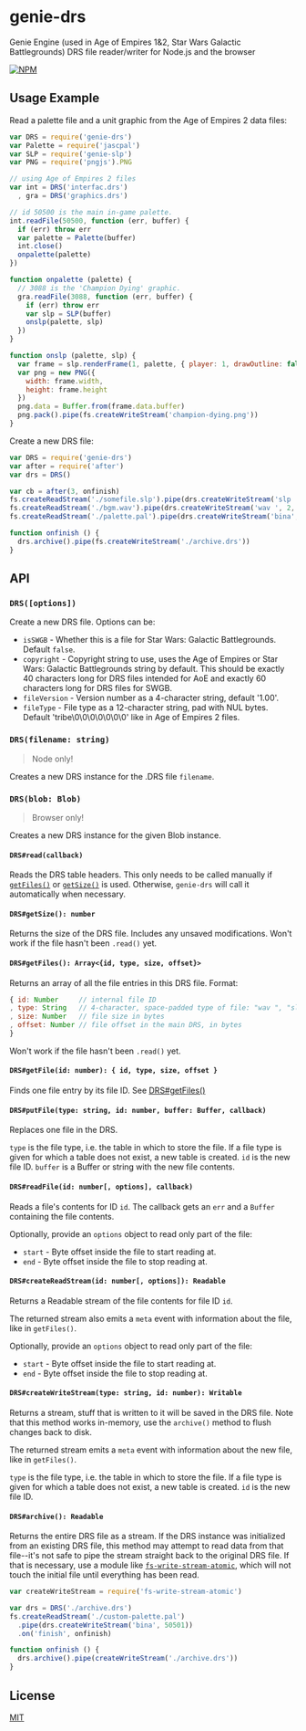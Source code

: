 # genie-drs

Genie Engine (used in Age of Empires 1&2, Star Wars Galactic Battlegrounds) DRS file reader/writer for Node.js and the browser

[![NPM](https://nodei.co/npm/genie-drs.png?compact=true)](https://nodei.co/npm/genie-drs)

## Usage Example

Read a palette file and a unit graphic from the Age of Empires 2 data files:

```javascript
var DRS = require('genie-drs')
var Palette = require('jascpal')
var SLP = require('genie-slp')
var PNG = require('pngjs').PNG

// using Age of Empires 2 files
var int = DRS('interfac.drs')
  , gra = DRS('graphics.drs')

// id 50500 is the main in-game palette.
int.readFile(50500, function (err, buffer) {
  if (err) throw err
  var palette = Palette(buffer)
  int.close()
  onpalette(palette)
})

function onpalette (palette) {
  // 3088 is the 'Champion Dying' graphic.
  gra.readFile(3088, function (err, buffer) {
    if (err) throw err
    var slp = SLP(buffer)
    onslp(palette, slp)
  })
}

function onslp (palette, slp) {
  var frame = slp.renderFrame(1, palette, { player: 1, drawOutline: false })
  var png = new PNG({
    width: frame.width,
    height: frame.height
  })
  png.data = Buffer.from(frame.data.buffer)
  png.pack().pipe(fs.createWriteStream('champion-dying.png'))
}
```

Create a new DRS file:

```js
var DRS = require('genie-drs')
var after = require('after')
var drs = DRS()

var cb = after(3, onfinish)
fs.createReadStream('./somefile.slp').pipe(drs.createWriteStream('slp ', 1, cb))
fs.createReadStream('./bgm.wav').pipe(drs.createWriteStream('wav ', 2, cb))
fs.createReadStream('./palette.pal').pipe(drs.createWriteStream('bina', 3, cb))

function onfinish () {
  drs.archive().pipe(fs.createWriteStream('./archive.drs'))
}
```

## API

### `DRS([options])`

Create a new DRS file. Options can be:

 - `isSWGB` - Whether this is a file for Star Wars: Galactic Battlegrounds. Default `false`.
 - `copyright` - Copyright string to use, uses the Age of Empires or Star Wars: Galactic Battlegrounds string by default.
   This should be exactly 40 characters long for DRS files intended for AoE and exactly 60 characters long for DRS files for SWGB.
 - `fileVersion` - Version number as a 4-character string, default '1.00'.
 - `fileType` - File type as a 12-character string, pad with NUL bytes. Default 'tribe\0\0\0\0\0\0\0' like in Age of Empires 2 files.

### `DRS(filename: string)`

> Node only!

Creates a new DRS instance for the .DRS file `filename`.

### `DRS(blob: Blob)`

> Browser only!

Creates a new DRS instance for the given Blob instance.

#### `DRS#read(callback)`

Reads the DRS table headers.
This only needs to be called manually if [`getFiles()`](#drs-getfiles) or [`getSize()`](#drs-getsize) is used.
Otherwise, `genie-drs` will call it automatically when necessary.

<a id="drs-getsize"></a>
#### `DRS#getSize(): number`

Returns the size of the DRS file.  Includes any unsaved modifications.  Won't work if the file hasn't been `.read()` yet.

<a id="drs-getfiles"></a>
#### `DRS#getFiles(): Array<{id, type, size, offset}>`

Returns an array of all the file entries in this DRS file.  Format:
```javascript
{ id: Number     // internal file ID
, type: String   // 4-character, space-padded type of file: "wav ", "slp ", "bina"
, size: Number   // file size in bytes
, offset: Number // file offset in the main DRS, in bytes
}
```

Won't work if the file hasn't been `.read()` yet.

#### `DRS#getFile(id: number): { id, type, size, offset }`

Finds one file entry by its file ID.  See [DRS#getFiles()](#drs-getfiles)

#### `DRS#putFile(type: string, id: number, buffer: Buffer, callback)`

Replaces one file in the DRS.

`type` is the file type, i.e. the table in which to store the file.
 If a file type is given for which a table does not exist, a new table is created.
 `id` is the new file ID.
 `buffer` is a Buffer or string with the new file contents.

#### `DRS#readFile(id: number[, options], callback)`

Reads a file's contents for ID `id`.  The callback gets an `err` and a `Buffer` containing the file contents.

Optionally, provide an `options` object to read only part of the file:

 - `start` - Byte offset inside the file to start reading at.
 - `end` - Byte offset inside the file to stop reading at.

#### `DRS#createReadStream(id: number[, options]): Readable`

Returns a Readable stream of the file contents for file ID `id`.

The returned stream also emits a `meta` event with information about the file, like in `getFiles()`.

Optionally, provide an `options` object to read only part of the file:

 - `start` - Byte offset inside the file to start reading at.
 - `end` - Byte offset inside the file to stop reading at.

#### `DRS#createWriteStream(type: string, id: number): Writable`

Returns a stream, stuff that is written to it will be saved in the DRS file.
Note that this method works in-memory, use the `archive()` method to flush changes back to disk.

The returned stream emits a `meta` event with information about the new file, like in `getFiles()`.

`type` is the file type, i.e. the table in which to store the file.
 If a file type is given for which a table does not exist, a new table is created.
 `id` is the new file ID.

#### `DRS#archive(): Readable`

Returns the entire DRS file as a stream.
If the DRS instance was initialized from an existing DRS file, this method may attempt to read data from that file--it's not safe to pipe the stream straight back to the original DRS file.
If that is necessary, use a module like [`fs-write-stream-atomic`](https://www.npmjs.com/package/fs-write-stream-atomic), which will not touch the initial file until everything has been read.

```js
var createWriteStream = require('fs-write-stream-atomic')

var drs = DRS('./archive.drs')
fs.createReadStream('./custom-palette.pal')
  .pipe(drs.createWriteStream('bina', 50501))
  .on('finish', onfinish)

function onfinish () {
  drs.archive().pipe(createWriteStream('./archive.drs'))
}
```

## License

[MIT](./LICENSE)
